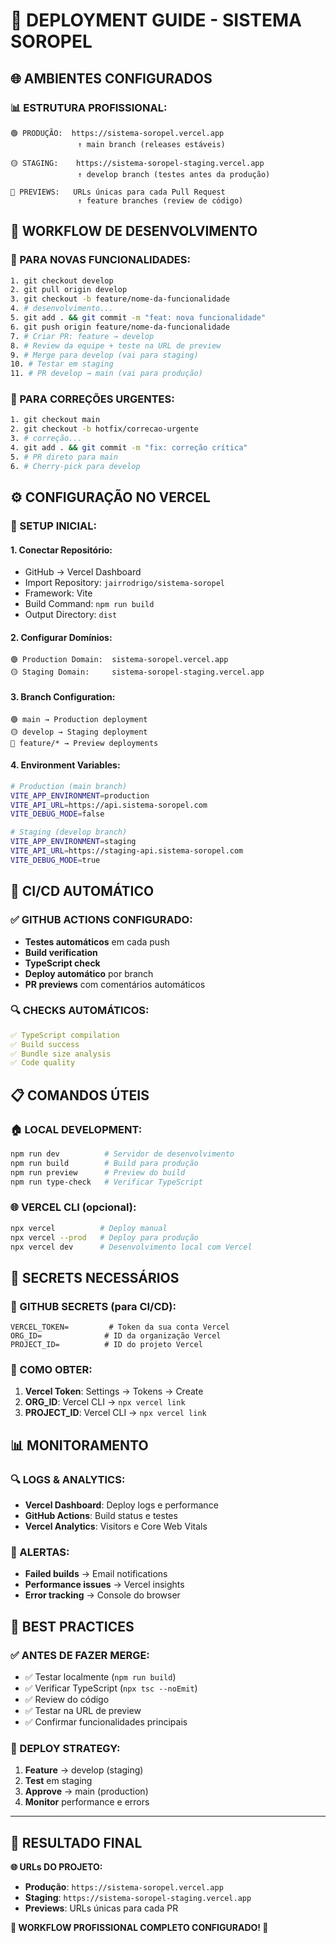 # 🚀 **DEPLOYMENT GUIDE - SISTEMA SOROPEL**

## 🌐 **AMBIENTES CONFIGURADOS**

### **📊 ESTRUTURA PROFISSIONAL:**
```
🟢 PRODUÇÃO:  https://sistema-soropel.vercel.app
               ↑ main branch (releases estáveis)

🟡 STAGING:    https://sistema-soropel-staging.vercel.app  
               ↑ develop branch (testes antes da produção)

🔵 PREVIEWS:   URLs únicas para cada Pull Request
               ↑ feature branches (review de código)
```

## 🔄 **WORKFLOW DE DESENVOLVIMENTO**

### **🚀 PARA NOVAS FUNCIONALIDADES:**
```bash
1. git checkout develop
2. git pull origin develop
3. git checkout -b feature/nome-da-funcionalidade
4. # desenvolvimento...
5. git add . && git commit -m "feat: nova funcionalidade"
6. git push origin feature/nome-da-funcionalidade
7. # Criar PR: feature → develop
8. # Review da equipe + teste na URL de preview
9. # Merge para develop (vai para staging)
10. # Testar em staging
11. # PR develop → main (vai para produção)
```

### **🔧 PARA CORREÇÕES URGENTES:**
```bash
1. git checkout main
2. git checkout -b hotfix/correcao-urgente
3. # correção...
4. git add . && git commit -m "fix: correção crítica"
5. # PR direto para main
6. # Cherry-pick para develop
```

## ⚙️ **CONFIGURAÇÃO NO VERCEL**

### **🎯 SETUP INICIAL:**

#### **1. Conectar Repositório:**
- GitHub → Vercel Dashboard
- Import Repository: `jairrodrigo/sistema-soropel`
- Framework: Vite
- Build Command: `npm run build`
- Output Directory: `dist`

#### **2. Configurar Domínios:**
```
🟢 Production Domain:  sistema-soropel.vercel.app
🟡 Staging Domain:     sistema-soropel-staging.vercel.app
```

#### **3. Branch Configuration:**
```
🟢 main → Production deployment
🟡 develop → Staging deployment  
🔵 feature/* → Preview deployments
```

#### **4. Environment Variables:**
```bash
# Production (main branch)
VITE_APP_ENVIRONMENT=production
VITE_API_URL=https://api.sistema-soropel.com
VITE_DEBUG_MODE=false

# Staging (develop branch)  
VITE_APP_ENVIRONMENT=staging
VITE_API_URL=https://staging-api.sistema-soropel.com
VITE_DEBUG_MODE=true
```

## 🤖 **CI/CD AUTOMÁTICO**

### **✅ GITHUB ACTIONS CONFIGURADO:**
- **Testes automáticos** em cada push
- **Build verification** 
- **TypeScript check**
- **Deploy automático** por branch
- **PR previews** com comentários automáticos

### **🔍 CHECKS AUTOMÁTICOS:**
```yaml
✅ TypeScript compilation
✅ Build success
✅ Bundle size analysis
✅ Code quality
```

## 📋 **COMANDOS ÚTEIS**

### **🏠 LOCAL DEVELOPMENT:**
```bash
npm run dev          # Servidor de desenvolvimento
npm run build        # Build para produção
npm run preview      # Preview do build
npm run type-check   # Verificar TypeScript
```

### **🌐 VERCEL CLI (opcional):**
```bash
npx vercel          # Deploy manual
npx vercel --prod   # Deploy para produção
npx vercel dev      # Desenvolvimento local com Vercel
```

## 🔐 **SECRETS NECESSÁRIOS**

### **📝 GITHUB SECRETS (para CI/CD):**
```
VERCEL_TOKEN=         # Token da sua conta Vercel
ORG_ID=              # ID da organização Vercel
PROJECT_ID=          # ID do projeto Vercel
```

### **🎯 COMO OBTER:**
1. **Vercel Token**: Settings → Tokens → Create
2. **ORG_ID**: Vercel CLI → `npx vercel link`
3. **PROJECT_ID**: Vercel CLI → `npx vercel link`

## 📊 **MONITORAMENTO**

### **🔍 LOGS & ANALYTICS:**
- **Vercel Dashboard**: Deploy logs e performance
- **GitHub Actions**: Build status e testes
- **Vercel Analytics**: Visitors e Core Web Vitals

### **🚨 ALERTAS:**
- **Failed builds** → Email notifications
- **Performance issues** → Vercel insights
- **Error tracking** → Console do browser

## 🎯 **BEST PRACTICES**

### **✅ ANTES DE FAZER MERGE:**
- ✅ Testar localmente (`npm run build`)
- ✅ Verificar TypeScript (`npx tsc --noEmit`)
- ✅ Review do código
- ✅ Testar na URL de preview
- ✅ Confirmar funcionalidades principais

### **🔄 DEPLOY STRATEGY:**
1. **Feature** → develop (staging)
2. **Test** em staging
3. **Approve** → main (production)
4. **Monitor** performance e errors

---

## 🎉 **RESULTADO FINAL**

**🌐 URLs DO PROJETO:**
- **Produção**: `https://sistema-soropel.vercel.app`
- **Staging**: `https://sistema-soropel-staging.vercel.app`
- **Previews**: URLs únicas para cada PR

**🚀 WORKFLOW PROFISSIONAL COMPLETO CONFIGURADO! 🎯**
